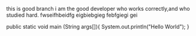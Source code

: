 
this is good branch
i am the good developer who works correctly,and who studied hard.
fwseifhbeidfg
eigbiebgieg
febfgiegi
gei

public static void main (String args[]){
    System.out.println("Hello World");
}